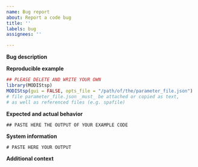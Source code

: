 ```yaml
---
name: Bug report
about: Report a code bug
title: ''
labels: bug
assignees: ''

---
```


<!--
Use this template to report a bug. Please use this method instead than sending private email to the authors. In case you are not sure if your error is due to a code bug, please open the "Help needed" template.

Before opening a new issue please check if the problem was already been mentioned (if so but the found issue is closed, open a new issue citing the old task instead than reopening it).

Ensure that your {MODIStsp} version is update with the newest GitHub master branch:
install.packages("remotes")
remotes::install_github("ropensci/MODIStsp")

Please take particular care with code reproducibility (follow indications provided in the template).
-->

**Bug description**
<!-- Add here a clear and concise description of what the bug is. -->

**Reproducible example**
<!-- Please provide here a reproducible example in the chunk below. -->

```r
## PLEASE DELETE AND WRITE YOUR OWN
library(MODIStsp)
MODIStsp(gui = FALSE, opts_file = "/path/of/the/parameter_file.json")
# file parameter_file.json _must_ be attached or copied as text,
# as well as referenced files (e.g. spafile)
```

**Expected and actual behavior**
<!-- Provide here the full output of the provided example and describe what is going wrong- -->

```
## PASTE HERE THE OUTPUT OF YOUR EXAMPLE CODE
```

**System information**
<!-- Provide here the output of the following R commands:
sessionInfo()
packageVersion("MODIStsp")
 -->

```
# PASTE HERE YOUR OUTPUT
```

**Additional context**
<!-- Add here any other context about the problem here (for example, the content of the output folder in case the error appears during a subsequent code execution). -->
